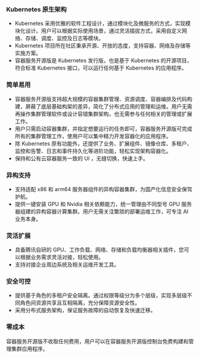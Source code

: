 
### Kubernetes 原生架构

- Kubernetes 采用优雅的软件工程设计，通过模块化及微服务的方式，实现模块化设计。用户可以根据实际使用场景，通过灵活插拔方式，采用自定义网络、存储、调度、监控及日志等模块。
- Kubernetes 项目所在社区秉承开源、开放的态度，支持容器、网络及存储等实施方案。
- 容器服务开源版是 Kubernetes 发行版，也是基于 Kubernetes 的开源项目，符合标准 Kubernetes 接口，可以运行任何基于 Kubernetes 的应用程序。


### 简单易用

- 容器服务开源版支持超大规模的容器集群管理、资源调度、容器编排及代码构建，屏蔽了底层基础构架的差异，简化了分布式应用的管理和运维。用户无需再操作集群管理软件或设计容错集群架构，也无需参与任何相关的管理或扩展工作。
- 用户只需启动容器集群，并指定想要运行的任务即可，容器服务开源版可完成所有的集群管理工作，使用户可以集中精力开发容器化的应用程序。
- 除 Kubernetes 原有功能外，还提供了业务、扩展组件、镜像仓库、多租户、监控和告警、日志和事件持久化等进阶功能，轻松实现架构容器化。
- 保持和公有云容器服务一致的 UI ，无缝切换，快速上手。


### 异构支持

- 支持适配 x86 和 arm64 服务器组件的异构容器集群，为国产化信息安全保驾护航。
- 提供一键安装 GPU 和 Nvidia 相关依赖能力，统一管理由不同型号 GPU 服务器组建的异构容器计算集群。用户无需关注繁琐的部署运维工作，可专注 AI 业务本身。


### 灵活扩展
- 具备腾讯自研的 GPU、工作负载、网络、存储和负载均衡器相关插件，您可以根据业务需求灵活对接，轻松使用。
- 支持对接企业周边系统及相关运维开发工具。


### 安全可控
- 提供基于角色的多租户安全隔离。通过权限等级分为多个层级，实现多层级不同角色间资源共享且互相隔离，充分保障资源安全性。
- 采用分布式服务架构，保证服务故障的自动恢复及快速迁移。


### 零成本
容器服务开源版不收取任何费用，用户可以在容器服务开源版控制台免费构建和管理集群应用程序。

  
